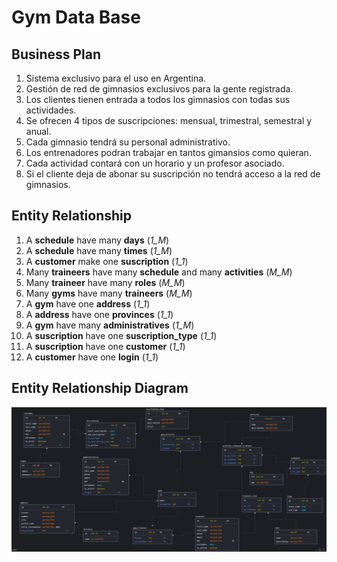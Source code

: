 # Gym Data Base

## Business Plan

1. Sistema exclusivo para el uso en Argentina.
1. Gestión de red de gimnasios exclusivos para la gente registrada.
1. Los clientes tienen entrada a todos los gimnasios con todas sus actividades.
1. Se ofrecen 4 tipos de suscripciones: mensual, trimestral, semestral y anual.
1. Cada gimnasio tendrá su personal administrativo.
1. Los entrenadores podran trabajar en tantos gimansios como quieran.
1. Cada actividad contará con un horario y un profesor asociado.
1. Si el cliente deja de abonar su suscripción no tendrá acceso a la red de gimnasios.



## Entity Relationship

1. A **schedule** have many **days** (_1_M_)
1. A **schedule** have many **times** (_1_M_)
1. A **customer** make one **suscription** (_1_1_)
1. Many **traineers** have many **schedule** and many **activities** (_M_M_)
1. Many **traineer** have many **roles** (_M_M_)
1. Many **gyms** have many **traineers** (_M_M_)
1. A **gym** have one **address** (_1_1_)
1. A **address** have one **provinces** (_1_1_)
1. A **gym** have many **administratives** (_1_M_)
1. A **suscription** have one **suscription_type** (_1_1_)
1. A **suscription** have one **customer** (_1_1_)
1. A **customer** have one **login** (_1_1_)



## Entity Relationship Diagram

![Diagram](ERD.png)



